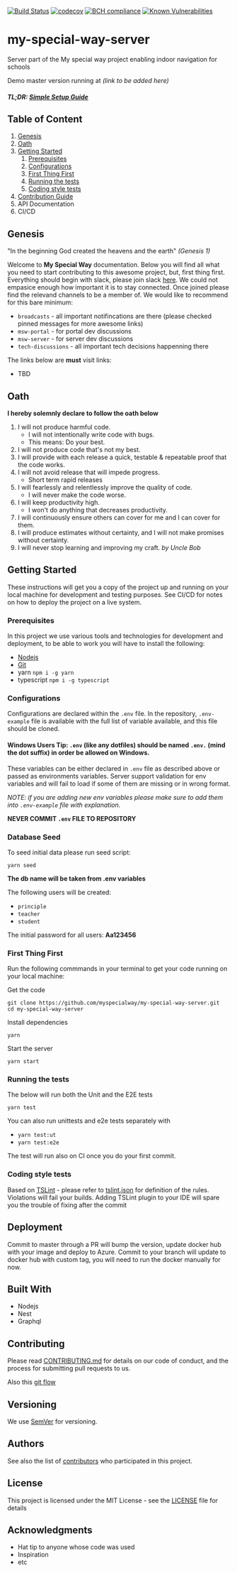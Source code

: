 [![Build Status](https://travis-ci.org/myspecialway/my-special-way-server.svg?branch=master)](https://travis-ci.org/myspecialway/my-special-way-server)
[![codecov](https://codecov.io/gh/myspecialway/my-special-way-server/branch/master/graph/badge.svg)](https://codecov.io/gh/myspecialway/my-special-way-server)
[![BCH compliance](https://bettercodehub.com/edge/badge/myspecialway/my-special-way-server?branch=master)](https://bettercodehub.com/results/myspecialway/my-special-way-server)
[![Known Vulnerabilities](https://snyk.io/test/github/myspecialway/my-special-way-server/badge.svg?targetFile=package.json)](https://snyk.io/test/github/myspecialway/my-special-way-server?targetFile=package.json)

# my-special-way-server

Server part of the My special way project enabling indoor navigation for schools

Demo master version running at _(link to be added here)_

##### TL;DR: [Simple Setup Guide](https://github.com/myspecialway/my-special-way-server/blob/master/simple-setup.md)

## Table of Content

1. [Genesis](#Genesis)
1. [Oath](#Oath)
1. [Getting Started](#getting-started)
   1. [Prerequisites](#prerequisites)
   1. [Configurations](#configurations)
   1. [First Thing First](#first-thing-first)
   1. [Running the tests](#running-the-tests)
   1. [Coding style tests](#coding-style-tests)
1. [Contribution Guide](#contribution-guide)
1. API Documentation
1. CI/CD

## Genesis

"In the beginning God created the heavens and the earth" _(Genesis 1)_

Welcome to **My Special Way** documentation. Below you will find all what you need to start contributing to this awesome project, but, first thing first. Everything should begin with slack, please join slack [here](https://myspecialway.slack.com/).
We could not empasice enough how important it is to stay connected. Once joined please find the relevand channels to be a member of. We would like to recommend for this bare minimum:

- `broadcasts` - all important notifincations are there (please checked pinned messages for more awesome links)
- `msw-portal` - for portal dev discussions
- `msw-server` - for server dev discussions
- `tech-discussions` - all important tech decisions happenning there

The links below are **must** visit links:

- TBD

## Oath

**I hereby solemnly declare to follow the oath below**

1. I will not produce harmful code.
   - I will not intentionally write code with bugs.
   - This means: Do your best.
2. I will not produce code that's not my best.
3. I will provide with each release a quick, testable & repeatable proof that the code works.
4. I will not avoid release that will impede progress.
   - Short term rapid releases
5. I will fearlessly and relentlessly improve the quality of code.
   - I will never make the code worse.
6. I will keep productivity high.
   - I won't do anything that decreases productivity.
7. I will continuously ensure others can cover for me and I can cover for them.
8. I will produce estimates without certainty, and I will not make promises without certainty.
9. I will never stop learning and improving my craft.
   _by Uncle Bob_

## Getting Started

These instructions will get you a copy of the project up and running on your local machine for development and testing purposes. See CI/CD for notes on how to deploy the project on a live system.

### Prerequisites

In this project we use various tools and technologies for development and deployment, to be able to work you will have to install the following:

- [Nodejs](http://nodejs.org)
- [Git](https://git-scm.com/book/en/v2/Getting-Started-Installing-Git)
- yarn `npm i -g yarn`
- typescript `npm i -g typescript`

### Configurations

Configurations are declared within the `.env` file. In the repository, `.env-example` file is available with the full list of variable available,
and this file should be cloned.

#### Windows Users Tip: `.env` (like any dotfiles) should be named `.env.` (mind the dot suffix) in order be allowed on Windows.

These variables can be either declared in `.env` file as described above or passed as environments variables. Server support validation for env variables and will fail to load if some of them are missing or in wrong format.

_NOTE: if you are adding new env variables please make sure to add them into `.env-example` file with explanation._

**NEVER COMMIT `.env` FILE TO REPOSITORY**

### Database Seed

To seed initial data please run seed script:

    yarn seed

**The db name will be taken from .env variables**

The following users will be created:

- `principle`
- `teacher`
- `student`

The initial password for all users: **Aa123456**

### First Thing First

Run the following commmands in your terminal to get your code running on your local machine:

Get the code

```
git clone https://github.com/myspecialway/my-special-way-server.git
cd my-special-way-server
```

Install dependencies

```
yarn
```

Start the server

```
yarn start
```

### Running the tests

The below will run both the Unit and the E2E tests

```
yarn test
```

You can also run unittests and e2e tests separately with

- `yarn test:ut`
- `yarn test:e2e`

The test will run also on CI once you do your first commit.

### Coding style tests

Based on [TSLint](https://palantir.github.io/tslint/) - please refer to [tslint.json](tslint.json) for definition of the rules.
Violations will fail your builds.
Adding TSLint plugin to your IDE will spare you the trouble of fixing after the commit

## Deployment

Commit to master through a PR will bump the version, update docker hub with your image and deploy to Azure.
Commit to your branch will update to docker hub with custom tag, you will need to run the docker manually for now.

## Built With

- Nodejs
- Nest
- Graphql

## Contributing

Please read [CONTRIBUTING.md](https://gist.github.com/PurpleBooth/b24679402957c63ec426) for details on our code of conduct, and the process for submitting pull requests to us.

Also this [git flow](https://guides.github.com/introduction/flow/)

## Versioning

We use [SemVer](http://semver.org/) for versioning.

## Authors

See also the list of [contributors](https://github.com/myspecialway/my-special-way-server/graphs/contributors) who participated in this project.

## License

This project is licensed under the MIT License - see the [LICENSE](LICENSE) file for details

## Acknowledgments

- Hat tip to anyone whose code was used
- Inspiration
- etc
